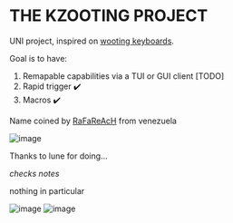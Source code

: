# THE KZOOTING PROJECT
UNI project, inspired on [wooting keyboards](https://next.wooting.io/).

Goal is to have:
1. Remapable capabilities via a TUI or GUI client [TODO]
2. Rapid trigger ✔️
3. Macros ✔️

Name coined by [RaFaReAcH](https://osu.ppy.sh/users/10491903) from venezuela

![image](https://github.com/ikz87/kzooting-9KHE/assets/98569017/bd057d7d-f5b0-40aa-971f-64d03ce2806b)

Thanks to lune for doing...

*checks notes* 

nothing in particular

![image](https://github.com/ikz87/rpp-osu-keypad/assets/98569017/a968e7ce-0d53-4f56-9bd6-3117ff28d194)
![image](https://github.com/ikz87/rpp-osu-keypad/assets/98569017/15f66f3a-a2b7-4c01-9b52-70809bfc0a25)
